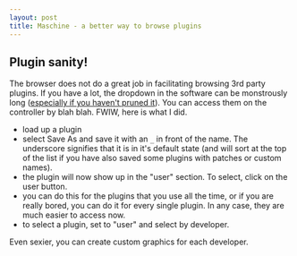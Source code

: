 ```yaml
---
layout: post
title: Maschine - a better way to browse plugins
---
```


## Plugin sanity!

The browser does not do a great job in facilitating browsing 3rd party plugins. If you have a lot, the dropdown in the software can be monstrously long ([especially if you haven't pruned it](Some-things-I-have-learned-about-plugins)). You can access them on the controller by blah blah. FWIW, here is what I did.

* load up a plugin
* select Save As and save it with an `_` in front of the name. The underscore signifies that it is in it's default state (and will sort at the top of the list if you have also saved some plugins with patches or custom names).
* the plugin will now show up in the "user" section. To select, click on the user button.
* you can do this for the plugins that you use all the time, or if you are really bored, you can do it for every single plugin. In any case, they are much easier to access now.
* to select a plugin, set to "user" and select by developer.

Even sexier, you can create custom graphics for each developer.
